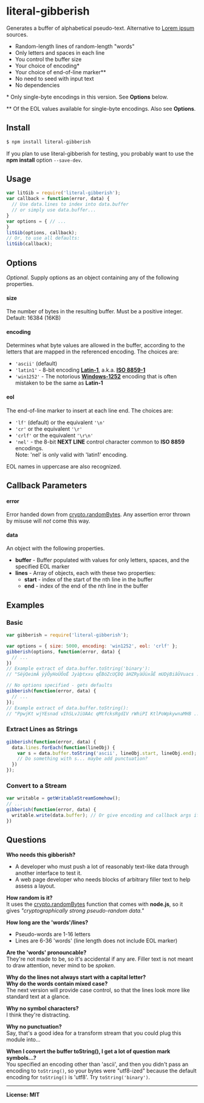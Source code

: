 # literal-gibberish
Generates a buffer of alphabetical pseudo-text. Alternative to [Lorem ipsum](https://en.wikipedia.org/wiki/Lorem_ipsum) sources.

- Random-length lines of random-length "words"
- Only letters and spaces in each line
- You control the buffer size
- Your choice of encoding\*
- Your choice of end-of-line marker\*\*
- No need to seed with input text
- No dependencies

\* Only single-byte encodings in this version. See **Options** below.

\*\* Of the EOL values available for single-byte encodings. Also see **Options**.  

## Install

```sh
$ npm install literal-gibberish
```
If you plan to use literal-gibberish for testing, you probably want to use the **npm install** option
`--save-dev`.  

## Usage
```js
var litGib = require('literal-gibberish');
var callback = function(error, data) {
  // Use data.lines to index into data.buffer
  // or simply use data.buffer...
}
var options = { // ...
}
litGib(options, callback);
// Or, to use all defaults:
litGib(callback);
```

## Options
*Optional.* Supply options as an object containing any of the following properties.

#### size
  The number of bytes in the resulting buffer. Must be a positive integer. Default: 16384 (16KB)
#### encoding
  Determines what byte values are allowed in the buffer, according to the letters that are mapped in the referenced encoding.
  The choices are:  
  * `'ascii'` (default)
  * `'latin1'` - 8-bit encoding **[Latin-1](https://en.wikipedia.org/wiki/ISO/IEC_8859-1)**, a.k.a. **[ISO 8859-1](https://en.wikipedia.org/wiki/ISO/IEC_8859-1)**
  * `'win1252'` - The notorious **[Windows-1252](https://en.wikipedia.org/wiki/Windows-1252)** encoding that is often mistaken to be the same as **Latin-1**

#### eol
  The end-of-line marker to insert at each line end. The choices are:  
  * `'lf'` (default) or the equivalent `'\n'`</li>
  * `'cr'` or the equivalent `'\r'`</li>
  * `'crlf'` or the equivalent `'\r\n'`</li>
  * `'nel'` - the 8-bit **NEXT LINE** control character common to **ISO 8859** encodings.  
  Note: 'nel' is only valid with 'latin1' encoding.

EOL names in uppercase are also recognized.

## Callback Parameters

#### error
  Error handed down from [crypto.randomBytes](https://nodejs.org/api/crypto.html#crypto_crypto_randombytes_size_callback).
  Any assertion error thrown by misuse will *not* come this way.

#### data
An object with the following properties.
+ **buffer** - Buffer populated with values for only letters, spaces, and the specified EOL marker
+ **lines** - Array of objects, each with these two properties:
  + **start** - index of the start of the nth line in the buffer
  + **end** - index of the end of the nth line in the buffer

## Examples

### Basic
```js
var gibberish = require('literal-gibberish');

var options = { size: 5000, encoding: 'win1252', eol: 'crlf' };
gibberish(options, function(error, data) {
  // ...
})
// Example extract of data.buffer.toString('binary'):
// "SëÿQeimÂ ÿýÕyHoÚÖoË Jyàþtxxu qÊBóZcUÇÐQ àHZRyàÚüxåÊ mUDýBiâÜVuacs ..."

// No options specified - gets defaults
gibberish(function(error, data) {
  // ...
});
// Example extract of data.buffer.toString():
// "PpwjKt wjYEsnad vIhSLvJiUAAc qMtfcksRgdIV rWhiPI KtlPoWpkywnaMHB ..."
```

### Extract Lines as Strings
```js
gibberish(function(error, data) {
  data.lines.forEach(function(lineObj) {
    var s = data.buffer.toString('ascii', lineObj.start, lineObj.end);
    // Do something with s... maybe add punctuation?
  })
});
```

### Convert to a Stream
```js
var writable = getWritableStreamSomehow();
// ...
gibberish(function(error, data) {
  writable.write(data.buffer); // Or give encoding and callback args if desired
})
```

## Questions
**Who needs this gibberish?**
* A developer who must push a lot of reasonably text-like data through another
interface to test it.
* A web page developer who needs blocks of arbitrary filler text to help assess a layout.

**How random is it?**  
It uses the [crypto.randomBytes](https://nodejs.org/api/crypto.html#crypto_crypto_randombytes_size_callback) function that comes with **node.js**, so it
gives _"cryptographically strong pseudo-random data."_

**How long are the 'words'/lines?**
* Pseudo-words are 1-16 letters
* Lines are 6-36 'words' (line length does not include EOL marker)

**Are the 'words' pronouncable?**  
They're not made to be, so it's accidental if any are.
Filler text is not meant to draw attention, never mind to be _spoken_.

**Why do the lines not always start with a capital letter?**  
**Why do the words contain mixed case?**  
The next version will provide case control, so that the lines look more like
standard text at a glance.

**Why no symbol characters?**  
I think they're distracting.

**Why no punctuation?**  
Say, that's a good idea for a transform stream that you could plug this module into...

**When I convert the buffer toString(), I get a lot of question mark symbols...?**  
You specified an encoding other than 'ascii', and then you didn't pass an encoding
to `toString()`, so your bytes were "utf8-ized" because the default encoding for
`toString()` is 'utf8'. Try `toString('binary')`.

------

**License: MIT**

